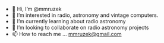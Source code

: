 - 👋 Hi, I’m @mmruzek
- 👀 I’m interested in radio, astronomy and vintage computers.
- 🌱 I’m currently learning about radio astronomy
- 💞️ I’m looking to collaborate on radio astronomy projects
- 📫 How to reach me ... mmruzek@gmail.com

<!---
mmruzek/mmruzek is a ✨ special ✨ repository because its `README.md` (this file) appears on your GitHub profile.
You can click the Preview link to take a look at your changes.
--->
